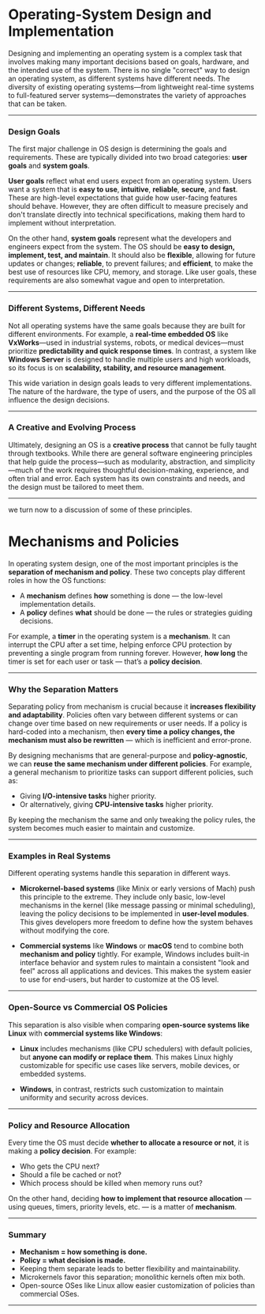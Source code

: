 # **Operating-System Design and Implementation**

Designing and implementing an operating system is a complex task that involves making many important decisions based on goals, hardware, and the intended use of the system. There is no single "correct" way to design an operating system, as different systems have different needs. The diversity of existing operating systems—from lightweight real-time systems to full-featured server systems—demonstrates the variety of approaches that can be taken.

---

### **Design Goals**

The first major challenge in OS design is determining the goals and requirements. These are typically divided into two broad categories: **user goals** and **system goals**.

**User goals** reflect what end users expect from an operating system. Users want a system that is **easy to use**, **intuitive**, **reliable**, **secure**, and **fast**. These are high-level expectations that guide how user-facing features should behave. However, they are often difficult to measure precisely and don't translate directly into technical specifications, making them hard to implement without interpretation.

On the other hand, **system goals** represent what the developers and engineers expect from the system. The OS should be **easy to design, implement, test, and maintain**. It should also be **flexible**, allowing for future updates or changes; **reliable**, to prevent failures; and **efficient**, to make the best use of resources like CPU, memory, and storage. Like user goals, these requirements are also somewhat vague and open to interpretation.

---

### **Different Systems, Different Needs**

Not all operating systems have the same goals because they are built for different environments. For example, a **real-time embedded OS** like **VxWorks**—used in industrial systems, robots, or medical devices—must prioritize **predictability and quick response times**. In contrast, a system like **Windows Server** is designed to handle multiple users and high workloads, so its focus is on **scalability, stability, and resource management**.

This wide variation in design goals leads to very different implementations. The nature of the hardware, the type of users, and the purpose of the OS all influence the design decisions.

---

### **A Creative and Evolving Process**

Ultimately, designing an OS is a **creative process** that cannot be fully taught through textbooks. While there are general software engineering principles that help guide the process—such as modularity, abstraction, and simplicity—much of the work requires thoughtful decision-making, experience, and often trial and error. Each system has its own constraints and needs, and the design must be tailored to meet them.

---

we turn now to a discussion of some of these principles.

# Mechanisms and Policies

In operating system design, one of the most important principles is the **separation of mechanism and policy**. These two concepts play different roles in how the OS functions:

- A **mechanism** defines **how** something is done — the low-level implementation details.
- A **policy** defines **what** should be done — the rules or strategies guiding decisions.

For example, a **timer** in the operating system is a **mechanism**. It can interrupt the CPU after a set time, helping enforce CPU protection by preventing a single program from running forever. However, **how long** the timer is set for each user or task — that’s a **policy decision**.

---

### **Why the Separation Matters**

Separating policy from mechanism is crucial because it **increases flexibility and adaptability**. Policies often vary between different systems or can change over time based on new requirements or user needs. If a policy is hard-coded into a mechanism, then **every time a policy changes, the mechanism must also be rewritten** — which is inefficient and error-prone.

By designing mechanisms that are general-purpose and **policy-agnostic**, we can **reuse the same mechanism under different policies**. For example, a general mechanism to prioritize tasks can support different policies, such as:

- Giving **I/O-intensive tasks** higher priority.
- Or alternatively, giving **CPU-intensive tasks** higher priority.

By keeping the mechanism the same and only tweaking the policy rules, the system becomes much easier to maintain and customize.

---

### **Examples in Real Systems**

Different operating systems handle this separation in different ways.

- **Microkernel-based systems** (like Minix or early versions of Mach) push this principle to the extreme. They include only basic, low-level mechanisms in the kernel (like message passing or minimal scheduling), leaving the policy decisions to be implemented in **user-level modules**. This gives developers more freedom to define how the system behaves without modifying the core.

- **Commercial systems** like **Windows** or **macOS** tend to combine both **mechanism and policy** tightly. For example, Windows includes built-in interface behavior and system rules to maintain a consistent "look and feel" across all applications and devices. This makes the system easier to use for end-users, but harder to customize at the OS level.

---

### **Open-Source vs Commercial OS Policies**

This separation is also visible when comparing **open-source systems like Linux** with **commercial systems like Windows**:

- **Linux** includes mechanisms (like CPU schedulers) with default policies, but **anyone can modify or replace them**. This makes Linux highly customizable for specific use cases like servers, mobile devices, or embedded systems.

- **Windows**, in contrast, restricts such customization to maintain uniformity and security across devices.

---

### **Policy and Resource Allocation**

Every time the OS must decide **whether to allocate a resource or not**, it is making a **policy decision**. For example:

- Who gets the CPU next?
- Should a file be cached or not?
- Which process should be killed when memory runs out?

On the other hand, deciding **how to implement that resource allocation** — using queues, timers, priority levels, etc. — is a matter of **mechanism**.

---

### **Summary**

- **Mechanism = how something is done.**
- **Policy = what decision is made.**
- Keeping them separate leads to better flexibility and maintainability.
- Microkernels favor this separation; monolithic kernels often mix both.
- Open-source OSes like Linux allow easier customization of policies than commercial OSes.

---
